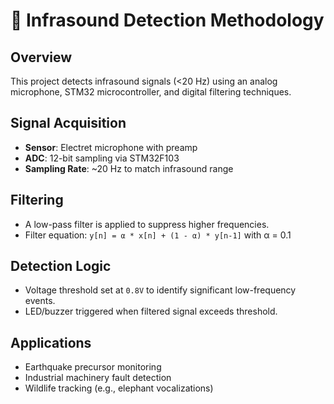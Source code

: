 # 📡 Infrasound Detection Methodology

## Overview
This project detects infrasound signals (<20 Hz) using an analog microphone, STM32 microcontroller, and digital filtering techniques.

## Signal Acquisition
- **Sensor**: Electret microphone with preamp
- **ADC**: 12-bit sampling via STM32F103
- **Sampling Rate**: ~20 Hz to match infrasound range

## Filtering
- A low-pass filter is applied to suppress higher frequencies.
- Filter equation: `y[n] = α * x[n] + (1 - α) * y[n-1]` with α = 0.1

## Detection Logic
- Voltage threshold set at `0.8V` to identify significant low-frequency events.
- LED/buzzer triggered when filtered signal exceeds threshold.

## Applications
- Earthquake precursor monitoring
- Industrial machinery fault detection
- Wildlife tracking (e.g., elephant vocalizations)
